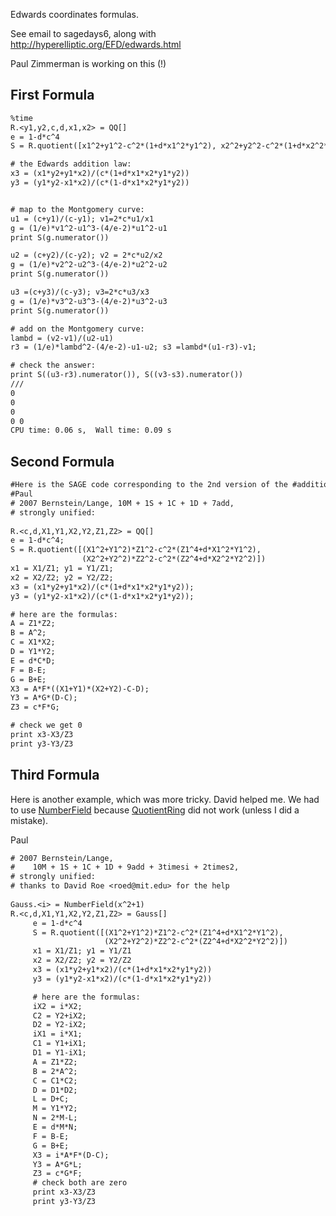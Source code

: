 
Edwards coordinates formulas. 

See email to sagedays6, along with <a href="http://hyperelliptic.org/EFD/edwards.html">http://hyperelliptic.org/EFD/edwards.html</a> 

Paul Zimmerman is working on this (!) 


## First Formula


```txt
%time
R.<y1,y2,c,d,x1,x2> = QQ[]
e = 1-d*c^4
S = R.quotient([x1^2+y1^2-c^2*(1+d*x1^2*y1^2), x2^2+y2^2-c^2*(1+d*x2^2*y2^2)])

# the Edwards addition law:
x3 = (x1*y2+y1*x2)/(c*(1+d*x1*x2*y1*y2))
y3 = (y1*y2-x1*x2)/(c*(1-d*x1*x2*y1*y2))


# map to the Montgomery curve:
u1 = (c+y1)/(c-y1); v1=2*c*u1/x1
g = (1/e)*v1^2-u1^3-(4/e-2)*u1^2-u1
print S(g.numerator())

u2 = (c+y2)/(c-y2); v2 = 2*c*u2/x2
g = (1/e)*v2^2-u2^3-(4/e-2)*u2^2-u2
print S(g.numerator())

u3 =(c+y3)/(c-y3); v3=2*c*u3/x3
g = (1/e)*v3^2-u3^3-(4/e-2)*u3^2-u3
print S(g.numerator())

# add on the Montgomery curve:
lambd = (v2-v1)/(u2-u1)
r3 = (1/e)*lambd^2-(4/e-2)-u1-u2; s3 =lambd*(u1-r3)-v1;

# check the answer:
print S((u3-r3).numerator()), S((v3-s3).numerator())
///
0
0
0
0 0
CPU time: 0.06 s,  Wall time: 0.09 s
```

## Second Formula


```txt
#Here is the SAGE code corresponding to the 2nd version of the #addition.
#Paul
# 2007 Bernstein/Lange, 10M + 1S + 1C + 1D + 7add, 
# strongly unified:
 
R.<c,d,X1,Y1,X2,Y2,Z1,Z2> = QQ[]
e = 1-d*c^4;
S = R.quotient([(X1^2+Y1^2)*Z1^2-c^2*(Z1^4+d*X1^2*Y1^2),
                (X2^2+Y2^2)*Z2^2-c^2*(Z2^4+d*X2^2*Y2^2)])
x1 = X1/Z1; y1 = Y1/Z1;
x2 = X2/Z2; y2 = Y2/Z2;
x3 = (x1*y2+y1*x2)/(c*(1+d*x1*x2*y1*y2));
y3 = (y1*y2-x1*x2)/(c*(1-d*x1*x2*y1*y2));

# here are the formulas:
A = Z1*Z2;
B = A^2;
C = X1*X2;
D = Y1*Y2;
E = d*C*D;
F = B-E;
G = B+E;
X3 = A*F*((X1+Y1)*(X2+Y2)-C-D);
Y3 = A*G*(D-C);
Z3 = c*F*G;

# check we get 0
print x3-X3/Z3
print y3-Y3/Z3

```

## Third Formula

Here is another example, which was more tricky. David helped me. We had to use <a href="/NumberField">NumberField</a> because <a href="/QuotientRing">QuotientRing</a> did not work (unless I did a mistake). 

Paul 
```txt
# 2007 Bernstein/Lange, 
#    10M + 1S + 1C + 1D + 9add + 3timesi + 2times2, 
# strongly unified:
# thanks to David Roe <roed@mit.edu> for the help
 
Gauss.<i> = NumberField(x^2+1)
R.<c,d,X1,Y1,X2,Y2,Z1,Z2> = Gauss[]
     e = 1-d*c^4
     S = R.quotient([(X1^2+Y1^2)*Z1^2-c^2*(Z1^4+d*X1^2*Y1^2),
                     (X2^2+Y2^2)*Z2^2-c^2*(Z2^4+d*X2^2*Y2^2)])
     x1 = X1/Z1; y1 = Y1/Z1
     x2 = X2/Z2; y2 = Y2/Z2
     x3 = (x1*y2+y1*x2)/(c*(1+d*x1*x2*y1*y2))
     y3 = (y1*y2-x1*x2)/(c*(1-d*x1*x2*y1*y2))

     # here are the formulas:
     iX2 = i*X2;
     C2 = Y2+iX2;
     D2 = Y2-iX2;
     iX1 = i*X1;
     C1 = Y1+iX1;
     D1 = Y1-iX1;
     A = Z1*Z2;
     B = 2*A^2;
     C = C1*C2;
     D = D1*D2;
     L = D+C;
     M = Y1*Y2;
     N = 2*M-L;
     E = d*M*N;
     F = B-E;
     G = B+E;
     X3 = i*A*F*(D-C);
     Y3 = A*G*L;
     Z3 = c*G*F;
     # check both are zero
     print x3-X3/Z3
     print y3-Y3/Z3

```